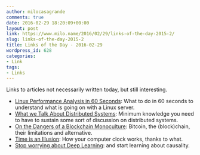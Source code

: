 ```yaml
---
author: milocasagrande
comments: true
date: 2016-02-29 18:20:09+00:00
layout: post
link: https://www.milo.name/2016/02/29/links-of-the-day-2015-2/
slug: links-of-the-day-2015-2
title: Links of the Day - 2016-02-29
wordpress_id: 628
categories:
- Link
tags:
- Links
---
```


Links to articles not necessarily written today, but still interesting.

  * [Linux Performance Analysis in 60 Seconds](http://techblog.netflix.com/2015/11/linux-performance-analysis-in-60s.html): What to do in 60 seconds to understand what is going on with a Linux server.
  * [What we Talk About Distributed Systems](http://videlalvaro.github.io/2015/12/learning-about-distributed-systems.html): Minimum knowledge you need to have to sustain some sort of discussion on distributed systems.
  * [On the Dangers of a Blockchain Monoculture](https://tonyarcieri.com/on-the-dangers-of-a-blockchain-monoculture): Bitcoin, the (block)chain, their limitations and alternative.
  * [Time is an Illusion](http://queue.acm.org/detail.cfm?ref=rss&id=2878574): How your computer clock works, thanks to what.
  * [Stop worrying about Deep Learning](http://yanirseroussi.com/2016/02/14/why-you-should-stop-worrying-about-deep-learning-and-deepen-your-understanding-of-causality-instead/): and start learning about causality.
